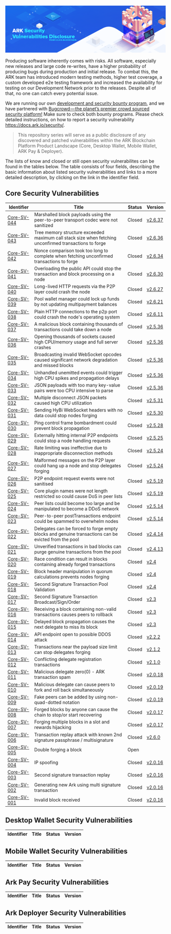 ![Ark Improvement Proposals](assets/img/header.png)

Producing software inherently comes with risks. All software, especially new releases and large code re-writes, have a higher probability of producing bugs during production and initial release. To combat this, the ARK team has introduced modern testing methods, higher test coverage, a custom developed e2e testing framework and increased the availability for testing on our Development Network prior to the releases. Despite all of that, no one can catch every potential issue. 

We are running our own [development and security bounty program](https://blog.ark.io/ark-development-and-security-bounty-program-a95122d06879), and we have partnered with [Bugcrowd — the planet’s premier crowd sourced security platform!](https://blog.ark.io/ark-and-bugcrowd-go-hunting-cda4025051d5) Make sure to check both bounty programs. Please check detailed instructions, on how to report a security vulnerability https://docs.ark.io/security/.

>This repository series will serve as a public disclosure of any discovered and patched vulnerabilities within the ARK Blockchain Platform Product Landscape (Core, Desktop Wallet, Mobile Wallet, ARK Pay & Deployer).

The lists of know and closed or still open security vulnerabilites can be found in the tables below. The table consists of four fields, describing the basic information about listed security vulnerabilities and links to a more detailed description, by clicking on the link in the identifier field. 

## Core Security Vulnerabilities

| Identifier | Title| Status | Version |
| ------------- | ------------ | ------ | ----- | 
| [Core-SV-044](/core/core-sv-044.md)| Marshalled block payloads using the peer-to-peer transport codec were not sanitized | Closed | [v2.6.37](https://github.com/ArkEcosystem/core/releases/tag/2.6.37) |
| [Core-SV-043](/core/core-sv-043.md)| Tree memory structure exceeded maximum call stack size when fetching unconfirmed transactions to forge | Closed | [v2.6.36](https://github.com/ArkEcosystem/core/releases/tag/2.6.36) |
| [Core-SV-042](/core/core-sv-042.md)| Nonce comparison took too long to complete when fetching unconfirmed transactions to forge | Closed | [v2.6.34](https://github.com/ArkEcosystem/core/releases/tag/2.6.34) |
| [Core-SV-041](/core/core-sv-041.md)| Overloading the public API could stop the transaction and block processing on a node | Closed | [v2.6.30](https://github.com/ArkEcosystem/core/releases/tag/2.6.30) |
| [Core-SV-040](/core/core-sv-040.md)| Long-lived HTTP requests via the P2P layer could crash the node | Closed | [v2.6.27](https://github.com/ArkEcosystem/core/releases/tag/2.6.27) |
| [Core-SV-039](/core/core-sv-039.md)| Pool wallet manager could lock up funds by not updating multipayment balances | Closed | [v2.6.21](https://github.com/ArkEcosystem/core/releases/tag/2.6.21) |
| [Core-SV-038](/core/core-sv-038.md)| Plain HTTP connections to the p2p port could crash the node's operating system | Closed | [v2.6.11](https://github.com/ArkEcosystem/core/releases/tag/2.6.11) |
| [Core-SV-037](/core/core-sv-037.md)| A malicious block containing thousands of transactions could take down a node | Closed | [v2.5.36](https://github.com/ArkEcosystem/core/releases/tag/2.5.36) |
| [Core-SV-036](/core/core-sv-036.md)| Opening thousands of sockets caused high CPU/memory usage and full server crashes | Closed | [v2.5.36](https://github.com/ArkEcosystem/core/releases/tag/2.5.36) |
| [Core-SV-035](/core/core-sv-035.md)| Broadcasting invalid WebSocket opcodes caused significant network degradation and missed blocks | Closed | [v2.5.36](https://github.com/ArkEcosystem/core/releases/tag/2.5.36) |
| [Core-SV-034](/core/core-sv-034.md)| Unhandled unemitted events could trigger high CPU spikes and propagation delays | Closed | [v2.5.36](https://github.com/ArkEcosystem/core/releases/tag/2.5.36) |
| [Core-SV-033](/core/core-sv-033.md)| JSON payloads with too many key-value pairs were too CPU intensive to parse | Closed | [v2.5.36](https://github.com/ArkEcosystem/core/releases/tag/2.5.36) |
| [Core-SV-032](/core/core-sv-032.md)| Multiple disconnect JSON packets caused high CPU utilization | Closed | [v2.5.31](https://github.com/ArkEcosystem/core/releases/tag/2.5.31) |
| [Core-SV-031](/core/core-sv-031.md)| Sending HyBi WebSocket headers with no data could stop nodes forging | Closed | [v2.5.30](https://github.com/ArkEcosystem/core/releases/tag/2.5.30) |
| [Core-SV-030](/core/core-sv-030.md)| Ping control frame bombardment could prevent block propagation | Closed | [v2.5.28](https://github.com/ArkEcosystem/core/releases/tag/2.5.28) |
| [Core-SV-029](/core/core-sv-029.md)| Externally hitting internal P2P endpoints could stop a node handling requests | Closed | [v2.5.25](https://github.com/ArkEcosystem/core/releases/tag/2.5.25) |
| [Core-SV-028](/core/core-sv-028.md)| Rate limiting was ineffective due to inappropriate disconnection methods | Closed | [v2.5.24](https://github.com/ArkEcosystem/core/releases/tag/2.5.24) |
| [Core-SV-027](/core/core-sv-027.md)| Malformed messages on the P2P layer could hang up a node and stop delegates forging | Closed | [v2.5.24](https://github.com/ArkEcosystem/core/releases/tag/2.5.24) |
| [Core-SV-026](/core/core-sv-026.md)| P2P endpoint request events were not sanitised | Closed | [v2.5.19](https://github.com/ArkEcosystem/core/releases/tag/2.5.19) |
| [Core-SV-025](/core/core-sv-025.md)| Core plugin names were not length restricted so could cause DoS in peer lists | Closed | [v2.5.19](https://github.com/ArkEcosystem/core/releases/tag/2.5.19) |
| [Core-SV-024](/core/core-sv-024.md)| Peer lists could become too large and be manipulated to become a DDoS network | Closed | [v2.5.14](https://github.com/ArkEcosystem/core/releases/tag/2.5.14) |
| [Core-SV-023](/core/core-sv-023.md)| Peer-to-peer postTransactions endpoint could be spammed to overwhelm nodes | Closed | [v2.5.14](https://github.com/ArkEcosystem/core/releases/tag/2.5.14) |
| [Core-SV-022](/core/core-sv-022.md)| Delegates can be forced to forge empty blocks and genuine transactions can be evicted from the pool | Closed | [v2.4.14](https://github.com/ArkEcosystem/core/releases/tag/2.4.14) |
| [Core-SV-021](/core/core-sv-021.md)| Unverified transactions in bad blocks can purge genuine transactions from the pool | Closed | [v2.4.13](https://github.com/ArkEcosystem/core/releases/tag/2.4.13) |
| [Core-SV-020](/core/core-sv-020.md)| Race condition can result in blocks containing already forged transactions | Closed | [v2.4](https://github.com/ArkEcosystem/core/releases/tag/2.4.0) |
| [Core-SV-019](/core/core-sv-019.md)| Block header manipulation in quorum calculations prevents nodes forging | Closed | [v2.4](https://github.com/ArkEcosystem/core/releases/tag/2.4.0) |
| [Core-SV-018](/core/core-sv-018.md)| Second Signature Transaction Pool Validation | Closed | [v2.4](https://github.com/ArkEcosystem/core/releases/tag/2.4.0) |
| [Core-SV-017](/core/core-sv-017.md)| Second Signature Transaction Broadcast/Sign/Order | Closed | [v2.3](https://github.com/ArkEcosystem/core/releases/tag/2.3.0) |k
| [Core-SV-016](/core/core-sv-016.md)| Receiving a block containing non-valid transactions causes peers to rollback | Closed | [v2.3](https://github.com/ArkEcosystem/core/releases/tag/2.3.0) |
| [Core-SV-015](/core/core-sv-015.md)| Delayed block propagation causes the next delegate to miss its block | Closed | [v2.3](https://github.com/ArkEcosystem/core/releases/tag/2.3.0) |
| [Core-SV-014](/core/core-sv-014.md)| API endpoint open to possible DDOS attack | Closed | [v2.2.2](https://github.com/ArkEcosystem/core/releases/tag/2.2.2) |
| [Core-SV-013](/core/core-sv-013.md)| Transactions near the payload size limit can stop delegates forging | Closed | [v2.1.2](https://github.com/ArkEcosystem/core/releases/tag/2.1.2) |
| [Core-SV-012](/core/core-sv-012.md)| Conflicting delegate registration transactions | Closed | [v2.1.0](https://github.com/ArkEcosystem/core/releases/tag/2.1.0) |
| [Core-SV-011](/core/core-sv-011.md)| Malicious delegate zero(0) - ARK transaction spam | Closed | [v2.0.18](https://github.com/ArkEcosystem/core/releases/tag/2.0.18) |
| [Core-SV-010](/core/core-sv-010.md)| Malicious delegate can cause peers to fork and roll back simultaneously | Closed | [v2.0.19](https://github.com/ArkEcosystem/core/releases/tag/2.0.19) |
| [Core-SV-009](/core/core-sv-009.md)| Fake peers can be added by using non-quad-dotted notation | Closed | [v2.0.19](https://github.com/ArkEcosystem/core/releases/tag/2.0.19) |
| [Core-SV-008](/core/core-sv-008.md)| Forged blocks by anyone can cause the chain to stop/or start recovering | Closed | [v2.0.17](https://github.com/ArkEcosystem/core/releases/tag/2.0.17) |
| [Core-SV-007](/core/core-sv-007.md)| Forging multiple blocks in a slot and rewards hijacking | Closed | [v2.0.17](https://github.com/ArkEcosystem/core/releases/tag/2.0.17) |
| [Core-SV-006](/core/core-sv-006.md)| Transaction replay attack with known 2nd signature passphrase / multisignature | Closed | [v2.6.0](https://github.com/ArkEcosystem/core/releases/tag/2.6.0) |
| [Core-SV-005](/core/core-sv-005.md)| Double forging a block | Open |  |
| [Core-SV-004](/core/core-sv-004.md)| IP spoofing | Closed | [v2.0.16](https://github.com/ArkEcosystem/core/releases/tag/2.0.16) |
| [Core-SV-003](/core/core-sv-003.md)| Second signature transaction replay  | Closed | [v2.0.16](https://github.com/ArkEcosystem/core/releases/tag/2.0.16) |
| [Core-SV-002](/core/core-sv-002.md)| Generating new Ark using multi signature transaction  | Closed | [v2.0.16](https://github.com/ArkEcosystem/core/releases/tag/2.0.16) |
| [Core-SV-001](/core/core-sv-001.md)| Invalid block received | Closed | [v2.0.16](https://github.com/ArkEcosystem/core/releases/tag/2.0.16) |


## Desktop Wallet Security Vulnerabilities

| Identifier| Title| Status | Version |
| ------------- | ------------ | ------ | ----- | 


## Mobile Wallet Security Vulnerabilities

| Identifier| Title| Status | Version |
| ------------- | ------------ | ------ | ----- | 

## Ark Pay Security Vulnerabilities

| Identifier| Title| Status | Version |
| ------------- | ------------ | ------ | ----- | 

## Ark Deployer Security Vulnerabilities

| Identifier| Title| Status | Version |
| ------------- | ------------ | ------ | ----- | 
